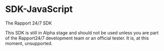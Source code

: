 # SDK-JavaScript
The Rapport 24/7 SDK

This SDK is still in Alpha stage and should not be used unless you are part of the Rapport24/7 development team or an official tester.  It is, at this moment, unsupported.
